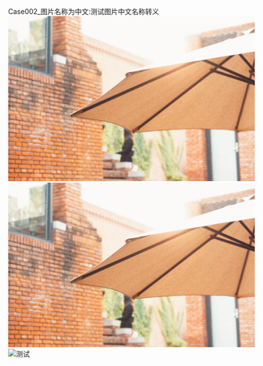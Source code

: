 Case002_图片名称为中文:测试图片中文名称转义
![Case002_图片名称为中文](/image/test/红砖美术馆.jpeg)
![Case003_图片名称为中文](/image/test/红砖美术馆.jpeg)
![测试]()
